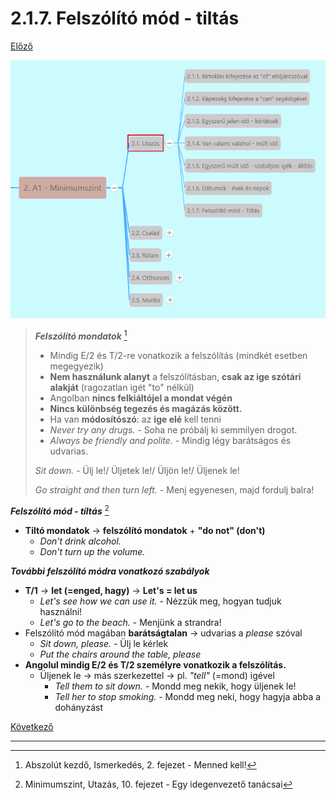 # 2.1.7. Felszólító mód - tiltás

[Előző](6.md)

![2.1](images/2.1.png)

>***Felszólító mondatok*** [^1]
>
>* Mindig E/2 és T/2-re vonatkozik a felszólítás (mindkét esetben megegyezik)
>* **Nem használunk alanyt** a felszólításban, **csak az ige szótári alakját** (ragozatlan igét "to" nélkül)
>* Angolban **nincs felkiáltójel a mondat végén**
>* **Nincs különbség tegezés és magázás között.**
>* Ha van **módosítószó**: az **ige elé** kell tenni
>  * *Never try any drugs.* - Soha ne próbálj ki semmilyen drogot.
>  * *Always be friendly and polite.* - Mindig légy barátságos és udvarias.
>
>*Sit down.* - Ülj le!/ Üljetek le!/ Üljön le!/ Üljenek le!
>
>*Go straight and then turn left.* - Menj egyenesen, majd fordulj balra!

***Felszólító mód - tiltás*** [^2]

* **Tiltó mondatok** -> **felszólító mondatok** + **"do not" (don't)**
  * *Don't drink alcohol.*
  * *Don't turn up the volume.*

***További felszólító módra vonatkozó szabályok***

* **T/1** -> **let (=enged, hagy)** -> **Let's = let us**
  * *Let's see how we can use it.* - Nézzük meg, hogyan tudjuk használni!
  * *Let's go to the beach.* - Menjünk a strandra!
* Felszólító mód magában **barátságtalan** -> udvarias a *please* szóval
  * *Sit down, please.* - Ülj le kérlek
  * *Put the chairs around the table, please*
* **Angolul mindig E/2 és T/2 személyre vonatkozik a felszólítás.**
  * Üljenek le -> más szerkezettel -> pl. *"tell"* (=mond) igével
    * *Tell them to sit down.* - Mondd meg nekik, hogy üljenek le!
    * *Tell her to stop smoking.* - Mondd meg neki, hogy hagyja abba a dohányzást

[Következő](../2.2-Csalad/1.md)

---
[^1]: Abszolút kezdő, Ismerkedés, 2. fejezet - Menned kell!
[^2]: Minimumszint, Utazás, 10. fejezet - Egy idegenvezető tanácsai